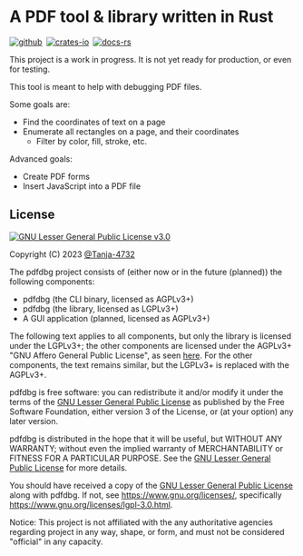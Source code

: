 # A PDF tool & library written in Rust

[![github]](https://github.com/Tanja-4732/pdfdbg)&ensp;[![crates-io]](https://crates.io/crates/pdfdbg)&ensp;[![docs-rs]](https://docs.rs/pdfdbg/latest/pdfdbg)

This project is a work in progress. It is not yet ready for production, or even for testing.

This tool is meant to help with debugging PDF files.

Some goals are:

- Find the coordinates of text on a page
- Enumerate all rectangles on a page, and their coordinates
  - Filter by color, fill, stroke, etc.

Advanced goals:

- Create PDF forms
- Insert JavaScript into a PDF file

## License

[![GNU Lesser General Public License v3.0](https://www.gnu.org/graphics/lgplv3-with-text-154x68.png)](https://www.gnu.org/licenses/lgpl-3.0.html)

Copyright (C) 2023 [@Tanja-4732](https://github.com/Tanja-4732)

The pdfdbg project consists of (either now or in the future (planned)) the following components:

- pdfdbg (the CLI binary, licensed as AGPLv3+)
- pdfdbg (the library, licensed as LGPLv3+)
- A GUI application (planned, licensed as AGPLv3+)

The following text applies to all components, but only the library is licensed under the LGPLv3+;
the other components are licensed under the AGPLv3+ "GNU Affero General Public License", as seen [here](https://www.gnu.org/licenses/agpl-3.0.en.html). For the other components, the text remains similar, but the LGPLv3+ is replaced with the AGPLv3+.

pdfdbg is free software: you can redistribute it and/or modify it under the terms of the [GNU Lesser General Public License](/LICENSE.md) as published by the Free Software Foundation, either version 3 of the License, or (at your option) any later version.

pdfdbg is distributed in the hope that it will be useful, but WITHOUT ANY WARRANTY; without even the implied warranty of MERCHANTABILITY or FITNESS FOR A PARTICULAR PURPOSE. See the [GNU Lesser General Public License](/LICENSE.md) for more details.

You should have received a copy of the [GNU Lesser General Public License](/LICENSE.md) along with pdfdbg. If not, see <https://www.gnu.org/licenses/>, specifically <https://www.gnu.org/licenses/lgpl-3.0.html>.

Notice: This project is not affiliated with the any authoritative agencies regarding project in any way, shape, or form, and must not be considered "official" in any capacity.

[github]: https://img.shields.io/badge/github-8da0cb?style=for-the-badge&labelColor=555555&logo=github
[crates-io]: https://img.shields.io/badge/crates.io-fc8d62?style=for-the-badge&labelColor=555555&logo=rust
[docs-rs]: https://img.shields.io/badge/docs.rs-66c2a5?style=for-the-badge&labelColor=555555&logo=docs.rs

